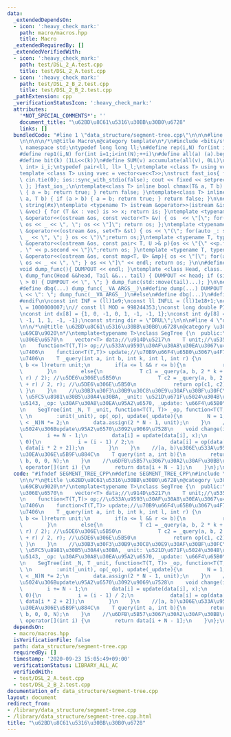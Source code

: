 ```yaml
---
data:
  _extendedDependsOn:
  - icon: ':heavy_check_mark:'
    path: macro/macros.hpp
    title: Macro
  _extendedRequiredBy: []
  _extendedVerifiedWith:
  - icon: ':heavy_check_mark:'
    path: test/DSL_2_A.test.cpp
    title: test/DSL_2_A.test.cpp
  - icon: ':heavy_check_mark:'
    path: test/DSL_2_B_2.test.cpp
    title: test/DSL_2_B_2.test.cpp
  _pathExtension: cpp
  _verificationStatusIcon: ':heavy_check_mark:'
  attributes:
    '*NOT_SPECIAL_COMMENTS*': ''
    document_title: "\u62BD\u8C61\u5316\u30BB\u30B0\u6728"
    links: []
  bundledCode: "#line 1 \"data_structure/segment-tree.cpp\"\n\n\n#line 1 \"macro/macros.hpp\"\
    \n\n\n\n/*\n@title Macro\n@category template\n*/\n#include <bits/stdc++.h>\nusing\
    \ namespace std;\ntypedef long long ll;\n#define rep(i,N) for(int i=0;i<int(N);++i)\n\
    #define rep1(i,N) for(int i=1;i<int(N);++i)\n#define all(a) (a).begin(),(a).end()\n\
    #define bit(k) (1LL<<(k))\n#define SUM(v) accumulate(all(v), 0LL)\n\ntypedef pair<int,\
    \ int> i_i;\ntypedef pair<ll, ll> l_l;\ntemplate <class T> using vec = vector<T>;\n\
    template <class T> using vvec = vector<vec<T>>;\nstruct fast_ios{ fast_ios(){\
    \ cin.tie(0); ios::sync_with_stdio(false); cout << fixed << setprecision(20);\
    \ }; }fast_ios_;\n\ntemplate<class T> inline bool chmax(T& a, T b) { if (a < b)\
    \ { a = b; return true; } return false; }\ntemplate<class T> inline bool chmin(T&\
    \ a, T b) { if (a > b) { a = b; return true; } return false; }\n\n#define TOSTRING(x)\
    \ string(#x)\ntemplate <typename T> istream &operator>>(istream &is, vector<T>\
    \ &vec) { for (T &x : vec) is >> x; return is; }\ntemplate <typename T> ostream\
    \ &operator<<(ostream &os, const vector<T> &v) { os  << \"[\"; for(auto _: v)\
    \ os << _ << \", \"; os << \"]\"; return os; };\ntemplate <typename T> ostream\
    \ &operator<<(ostream &os, set<T> &st) { os << \"(\"; for(auto _: st) { os <<\
    \ _ << \", \"; } os << \")\";return os;}\ntemplate <typename T, typename U> ostream\
    \ &operator<<(ostream &os, const pair< T, U >& p){os << \"{\" <<p.first << \"\
    , \" << p.second << \"}\";return os; }\ntemplate <typename T, typename U> ostream\
    \ &operator<<(ostream &os, const map<T, U> &mp){ os << \"[\"; for(auto _: mp){\
    \ os << _ << \", \"; } os << \"]\" << endl; return os; }\n\n#define DUMPOUT cerr\n\
    void dump_func(){ DUMPOUT << endl; }\ntemplate <class Head, class... Tail> void\
    \ dump_func(Head &&head, Tail &&... tail) { DUMPOUT << head; if (sizeof...(Tail)\
    \ > 0) { DUMPOUT << \", \"; } dump_func(std::move(tail)...); }\n\n#ifdef DEBUG\n\
    #define dbg(...) dump_func(__VA_ARGS__)\n#define dump(...) DUMPOUT << string(#__VA_ARGS__)\
    \ << \": \"; dump_func(__VA_ARGS__)\n#else\n#define dbg(...)\n#define dump(...)\n\
    #endif\n\nconst int INF = (ll)1e9;\nconst ll INFLL = (ll)1e18+1;\nconst ll MOD\
    \ = 1000000007;\n// const ll MOD = 998244353;\nconst long double PI = acos(-1.0);\n\
    \nconst int dx[8] = {1, 0, -1, 0, 1, -1, -1, 1};\nconst int dy[8] = {0, 1, 0,\
    \ -1, 1, 1, -1, -1};\nconst string dir = \"DRUL\";\n\n\n#line 4 \"data_structure/segment-tree.cpp\"\
    \n\n/*\n@title \u62BD\u8C61\u5316\u30BB\u30B0\u6728\n@category \u30C7\u30FC\u30BF\
    \u69CB\u9020\n*/\ntemplate<typename T>\nclass SegTree {\n  public:\n    int N;//\u8449\
    \u306E\u6570\n    vector<T> data;//\u914D\u5217\n    T unit;//\u5358\u4F4D\u5143\
    \n    function<T(T,T)> op;//\u533A\u9593\u30AF\u30A8\u30EA\u3067\u4F7F\u3046\u51E6\
    \u7406\n    function<T(T,T)> update;//\u70B9\u66F4\u65B0\u3067\u4F7F\u3046\u51E6\
    \u7406\n    T _query(int a, int b, int k, int l, int r) {\n        if(r <= a ||\
    \ b <= l)return unit;\n        if(a <= l && r <= b){\n            return data[k];\n\
    \        }\n        else{\n            T c1 = _query(a, b, 2 * k + 1, l, (l +\
    \ r) / 2); //\u5DE6\u306E\u5B50\n            T c2 = _query(a, b, 2 * k + 2, (l\
    \ + r) / 2, r); //\u5DE6\u306E\u5B50\n            return op(c1, c2);\n       \
    \ }\n    }\n    //\u30B3\u30F3\u30B9\u30C8\u30E9\u30AF\u30BF\u30FC\n    //_N:\
    \ \u5FC5\u8981\u30B5\u30A4\u30BA, _unit: \u521D\u671F\u5024\u304B\u3064\u5358\u4F4D\
    \u5143, _op: \u30AF\u30A8\u30EA\u95A2\u6570, _update: \u66F4\u65B0\u95A2\u6570\
    \n    SegTree(int _N, T _unit, function<T(T, T)> _op, function<T(T, T)> _update)\
    \ \n        :unit(_unit), op(_op), update(_update){\n        N = 1;\n        while(N\
    \ < _N)N *= 2;\n        data.assign(2 * N - 1, unit);\n    }\n    //i(0-indexed)\u306E\
    \u5024\u306Bupdate\u95A2\u6570\u3092\u9069\u7528\n    void change(int i, T x){\n\
    \        i += N - 1;\n        data[i] = update(data[i], x);\n        while(i >\
    \ 0){\n            i = (i - 1) / 2;\n            data[i] = op(data[i * 2 + 1],\
    \ data[i * 2 + 2]);\n        }\n    }\n    //[a, b)\u306E\u533A\u9593\u30AF\u30A8\
    \u30EA\u306E\u5B9F\u884C\n    T query(int a, int b){\n        return _query(a,\
    \ b, 0, 0, N);\n    }\n    //\u6DFB\u5B57\u3067\u30A2\u30AF\u30BB\u30B9\n    T\
    \ operator[](int i) {\n        return data[i + N - 1];\n    }\n};\n\n\n\n\n"
  code: "#ifndef SEGMENT_TREE_CPP\n#define SEGMENT_TREE_CPP\n#include \"../macro/macros.hpp\"\
    \n\n/*\n@title \u62BD\u8C61\u5316\u30BB\u30B0\u6728\n@category \u30C7\u30FC\u30BF\
    \u69CB\u9020\n*/\ntemplate<typename T>\nclass SegTree {\n  public:\n    int N;//\u8449\
    \u306E\u6570\n    vector<T> data;//\u914D\u5217\n    T unit;//\u5358\u4F4D\u5143\
    \n    function<T(T,T)> op;//\u533A\u9593\u30AF\u30A8\u30EA\u3067\u4F7F\u3046\u51E6\
    \u7406\n    function<T(T,T)> update;//\u70B9\u66F4\u65B0\u3067\u4F7F\u3046\u51E6\
    \u7406\n    T _query(int a, int b, int k, int l, int r) {\n        if(r <= a ||\
    \ b <= l)return unit;\n        if(a <= l && r <= b){\n            return data[k];\n\
    \        }\n        else{\n            T c1 = _query(a, b, 2 * k + 1, l, (l +\
    \ r) / 2); //\u5DE6\u306E\u5B50\n            T c2 = _query(a, b, 2 * k + 2, (l\
    \ + r) / 2, r); //\u5DE6\u306E\u5B50\n            return op(c1, c2);\n       \
    \ }\n    }\n    //\u30B3\u30F3\u30B9\u30C8\u30E9\u30AF\u30BF\u30FC\n    //_N:\
    \ \u5FC5\u8981\u30B5\u30A4\u30BA, _unit: \u521D\u671F\u5024\u304B\u3064\u5358\u4F4D\
    \u5143, _op: \u30AF\u30A8\u30EA\u95A2\u6570, _update: \u66F4\u65B0\u95A2\u6570\
    \n    SegTree(int _N, T _unit, function<T(T, T)> _op, function<T(T, T)> _update)\
    \ \n        :unit(_unit), op(_op), update(_update){\n        N = 1;\n        while(N\
    \ < _N)N *= 2;\n        data.assign(2 * N - 1, unit);\n    }\n    //i(0-indexed)\u306E\
    \u5024\u306Bupdate\u95A2\u6570\u3092\u9069\u7528\n    void change(int i, T x){\n\
    \        i += N - 1;\n        data[i] = update(data[i], x);\n        while(i >\
    \ 0){\n            i = (i - 1) / 2;\n            data[i] = op(data[i * 2 + 1],\
    \ data[i * 2 + 2]);\n        }\n    }\n    //[a, b)\u306E\u533A\u9593\u30AF\u30A8\
    \u30EA\u306E\u5B9F\u884C\n    T query(int a, int b){\n        return _query(a,\
    \ b, 0, 0, N);\n    }\n    //\u6DFB\u5B57\u3067\u30A2\u30AF\u30BB\u30B9\n    T\
    \ operator[](int i) {\n        return data[i + N - 1];\n    }\n};\n\n\n\n#endif"
  dependsOn:
  - macro/macros.hpp
  isVerificationFile: false
  path: data_structure/segment-tree.cpp
  requiredBy: []
  timestamp: '2020-09-23 15:05:49+09:00'
  verificationStatus: LIBRARY_ALL_AC
  verifiedWith:
  - test/DSL_2_A.test.cpp
  - test/DSL_2_B_2.test.cpp
documentation_of: data_structure/segment-tree.cpp
layout: document
redirect_from:
- /library/data_structure/segment-tree.cpp
- /library/data_structure/segment-tree.cpp.html
title: "\u62BD\u8C61\u5316\u30BB\u30B0\u6728"
---
```

